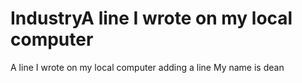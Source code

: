 # IndustryA line I wrote on my local computer
A line I wrote on my local computer
adding a line
My name is dean
